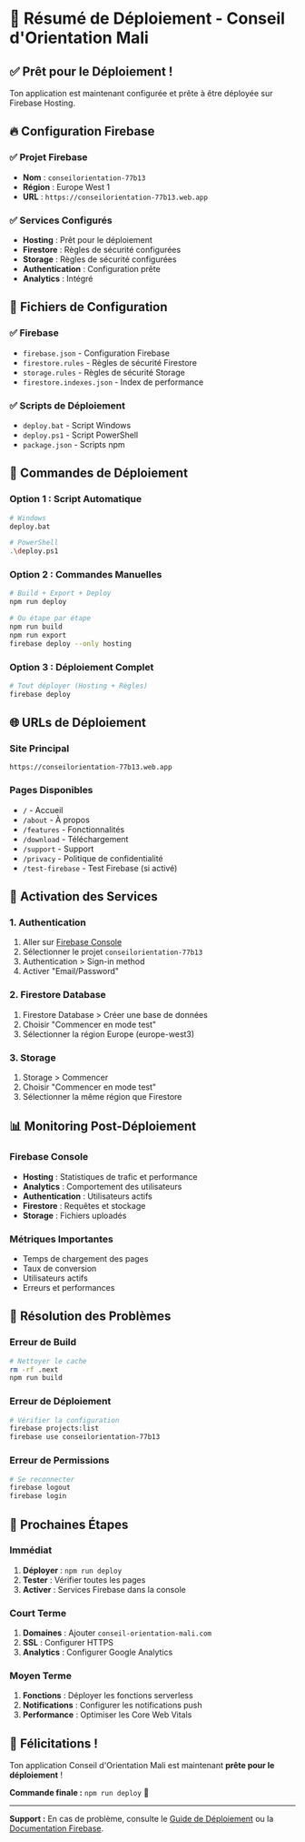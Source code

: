 # 🚀 Résumé de Déploiement - Conseil d'Orientation Mali

## ✅ **Prêt pour le Déploiement !**

Ton application est maintenant configurée et prête à être déployée sur Firebase Hosting.

## 🔥 **Configuration Firebase**

### ✅ **Projet Firebase**
- **Nom** : `conseilorientation-77b13`
- **Région** : Europe West 1
- **URL** : `https://conseilorientation-77b13.web.app`

### ✅ **Services Configurés**
- **Hosting** : Prêt pour le déploiement
- **Firestore** : Règles de sécurité configurées
- **Storage** : Règles de sécurité configurées
- **Authentication** : Configuration prête
- **Analytics** : Intégré

## 📁 **Fichiers de Configuration**

### ✅ **Firebase**
- `firebase.json` - Configuration Firebase
- `firestore.rules` - Règles de sécurité Firestore
- `storage.rules` - Règles de sécurité Storage
- `firestore.indexes.json` - Index de performance

### ✅ **Scripts de Déploiement**
- `deploy.bat` - Script Windows
- `deploy.ps1` - Script PowerShell
- `package.json` - Scripts npm

## 🚀 **Commandes de Déploiement**

### **Option 1 : Script Automatique**
```bash
# Windows
deploy.bat

# PowerShell
.\deploy.ps1
```

### **Option 2 : Commandes Manuelles**
```bash
# Build + Export + Deploy
npm run deploy

# Ou étape par étape
npm run build
npm run export
firebase deploy --only hosting
```

### **Option 3 : Déploiement Complet**
```bash
# Tout déployer (Hosting + Règles)
firebase deploy
```

## 🌐 **URLs de Déploiement**

### **Site Principal**
```
https://conseilorientation-77b13.web.app
```

### **Pages Disponibles**
- `/` - Accueil
- `/about` - À propos
- `/features` - Fonctionnalités
- `/download` - Téléchargement
- `/support` - Support
- `/privacy` - Politique de confidentialité
- `/test-firebase` - Test Firebase (si activé)

## 🔐 **Activation des Services**

### **1. Authentication**
1. Aller sur [Firebase Console](https://console.firebase.google.com/)
2. Sélectionner le projet `conseilorientation-77b13`
3. Authentication > Sign-in method
4. Activer "Email/Password"

### **2. Firestore Database**
1. Firestore Database > Créer une base de données
2. Choisir "Commencer en mode test"
3. Sélectionner la région Europe (europe-west3)

### **3. Storage**
1. Storage > Commencer
2. Choisir "Commencer en mode test"
3. Sélectionner la même région que Firestore

## 📊 **Monitoring Post-Déploiement**

### **Firebase Console**
- **Hosting** : Statistiques de trafic et performance
- **Analytics** : Comportement des utilisateurs
- **Authentication** : Utilisateurs actifs
- **Firestore** : Requêtes et stockage
- **Storage** : Fichiers uploadés

### **Métriques Importantes**
- Temps de chargement des pages
- Taux de conversion
- Utilisateurs actifs
- Erreurs et performances

## 🔧 **Résolution des Problèmes**

### **Erreur de Build**
```bash
# Nettoyer le cache
rm -rf .next
npm run build
```

### **Erreur de Déploiement**
```bash
# Vérifier la configuration
firebase projects:list
firebase use conseilorientation-77b13
```

### **Erreur de Permissions**
```bash
# Se reconnecter
firebase logout
firebase login
```

## 🎯 **Prochaines Étapes**

### **Immédiat**
1. **Déployer** : `npm run deploy`
2. **Tester** : Vérifier toutes les pages
3. **Activer** : Services Firebase dans la console

### **Court Terme**
1. **Domaines** : Ajouter `conseil-orientation-mali.com`
2. **SSL** : Configurer HTTPS
3. **Analytics** : Configurer Google Analytics

### **Moyen Terme**
1. **Fonctions** : Déployer les fonctions serverless
2. **Notifications** : Configurer les notifications push
3. **Performance** : Optimiser les Core Web Vitals

## 🎉 **Félicitations !**

Ton application Conseil d'Orientation Mali est maintenant **prête pour le déploiement** !

**Commande finale :** `npm run deploy` 🚀

---

**Support :** En cas de problème, consulte le [Guide de Déploiement](DEPLOYMENT_GUIDE.md) ou la [Documentation Firebase](https://firebase.google.com/docs/hosting).
